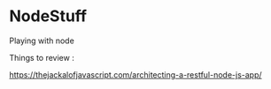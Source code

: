 # NodeStuff
Playing with node


Things to review :

https://thejackalofjavascript.com/architecting-a-restful-node-js-app/
